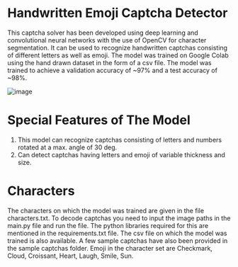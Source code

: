 # Handwritten Emoji Captcha Detector
This captcha solver has been developed using deep learning and convolutional neural networks with the use of OpenCV for character segmentation. 
It can be used to recognize handwritten captchas consisting of different letters as well as emoji. 
The model was trained on Google Colab using the hand drawn dataset in the form of a csv file. The model was trained to achieve a validation accuracy of 
~97% and a test accuracy of ~98%.

![image](https://user-images.githubusercontent.com/78314796/173179955-f411de3e-8e10-4683-bda1-a83ab3e36e4b.png)

# Special Features of The Model
1. This model can recognize captchas consisting of letters and numbers rotated at a max. angle of 30 deg.
2. Can detect captchas having letters and emoji of variable thickness and size.
# Characters
The characters on which the model was trained are given in the file characters.txt. To decode captchas you need to input the image paths in the main.py file and run the file. The python libraries required for this are mentioned in the requirements.txt file. The csv file on which the model was trained is also available. A few sample captchas have also been provided in the sample captchas folder.
Emoji in the character set are Checkmark, Cloud, Croissant, Heart, Laugh, Smile, Sun.
